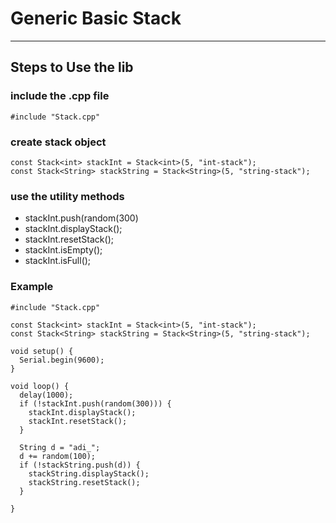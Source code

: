 # Generic Basic Stack

---

## Steps to Use the lib 

### include the .cpp file 
```
#include "Stack.cpp"
```

### create stack object 
```
const Stack<int> stackInt = Stack<int>(5, "int-stack");
const Stack<String> stackString = Stack<String>(5, "string-stack");
```

### use the utility methods 
* stackInt.push(random(300)
* stackInt.displayStack();
* stackInt.resetStack();
* stackInt.isEmpty();
* stackInt.isFull();


### Example 

```
#include "Stack.cpp"

const Stack<int> stackInt = Stack<int>(5, "int-stack");
const Stack<String> stackString = Stack<String>(5, "string-stack");

void setup() {
  Serial.begin(9600);
}

void loop() {
  delay(1000);
  if (!stackInt.push(random(300))) {
    stackInt.displayStack();
    stackInt.resetStack();
  }

  String d = "adi_";
  d += random(100);
  if (!stackString.push(d)) {
    stackString.displayStack();
    stackString.resetStack();
  }

}
```